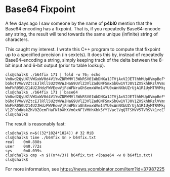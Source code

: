 Base64 Fixpoint
===============

A few days ago I saw someone by the name of **p4bl0** mention that the Base64
encoding has a fixpoint. That is, if you repeatedly Base64-encode any string,
the result will tend towards the same unique (infinite) string of characters.

This caught my interest. I wrote this C++ program to compute that fixpoint up
to a specified precision (in sextets). It does this by, instead of repeatedly
Base64-encoding a string, simply keeping track of the delta between the 8-bit
input and 6-bit output (prior to table lookup).

    cls@chalk$ ./b64fix 171 | fold -w 76; echo
    Vm0wd2QyUXlVWGxWV0d4V1YwZDRWMVl3WkRSV01WbDNXa1JTVjAxV2JETlhhMUpUVmpBeFYySkVU
    bGhoTVVwVVZtcEJlRll5U2tWVWJHaG9UVlZ3VlZadGNFSmxSbGw1VTJ0V1ZXSkhhRzlVVmxaM1Zs
    WmFkR05GU214U2JHdzFWVEowVjFaWFNraGhSemxWVm14YU0xWnNXbUZrUjA1R1UyMTRVMkpIZHpG
    cls@chalk$ ./b64fix 171 | base64
    Vm0wd2QyUXlVWGxWV0d4V1YwZDRWMVl3WkRSV01WbDNXa1JTVjAxV2JETlhhMUpUVmpBeFYySkVU
    bGhoTVVwVVZtcEJlRll5U2tWVWJHaG9UVlZ3VlZadGNFSmxSbGw1VTJ0V1ZXSkhhRzlVVmxaM1Zs
    WmFkR05GU214U2JHdzFWVEowVjFaWFNraGhSemxWVm14YU0xWnNXbUZrUjA1R1UyMTRVMkpIZHpG
    V1ZFb3dWakZhV0ZOcmFHaFNlbXhXVm0xNFlVMHhXbk5YYlVaclVqQTFSMVV5TVRSVk1rcElaSHBH
    cls@chalk$

The result is reasonably fast:

    cls@chalk$ n=$((32*1024*1024)) # 32 MiB
    cls@chalk$ time ./b64fix $n > b64fix.txt
    real    0m0.888s
    user    0m0.772s
    sys     0m0.099s
    cls@chalk$ cmp -n $((n*4/3)) b64fix.txt <(base64 -w 0 b64fix.txt)
    cls@chalk$

For more information, see https://news.ycombinator.com/item?id=37987225
